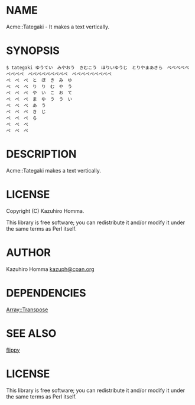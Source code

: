 # NAME

Acme::Tategaki - It makes a text vertically.

# SYNOPSIS

    $ tategaki ゆうてい　みやおう　きむこう　ほりいゆうじ　とりやまあきら　ぺぺぺぺぺぺぺぺぺ　ぺぺぺぺぺぺぺぺぺ　ぺぺぺぺぺぺぺぺぺ
    ぺ　ぺ　ぺ　と　ほ　き　み　ゆ
    ぺ　ぺ　ぺ　り　り　む　や　う
    ぺ　ぺ　ぺ　や　い　こ　お　て
    ぺ　ぺ　ぺ　ま　ゆ　う　う　い
    ぺ　ぺ　ぺ　あ　う
    ぺ　ぺ　ぺ　き　じ
    ぺ　ぺ　ぺ　ら
    ぺ　ぺ　ぺ
    ぺ　ぺ　ぺ

# DESCRIPTION

Acme::Tategaki makes a text vertically.

# LICENSE

Copyright (C) Kazuhiro Homma.

This library is free software; you can redistribute it and/or modify
it under the same terms as Perl itself.

# AUTHOR

Kazuhiro Homma <kazuph@cpan.org>

# DEPENDENCIES

[Array::Transpose](http://search.cpan.org/perldoc?Array::Transpose)

# SEE ALSO

[flippy](https://rubygems.org/gems/flippy)

# LICENSE

This library is free software; you can redistribute it and/or modify
it under the same terms as Perl itself.

